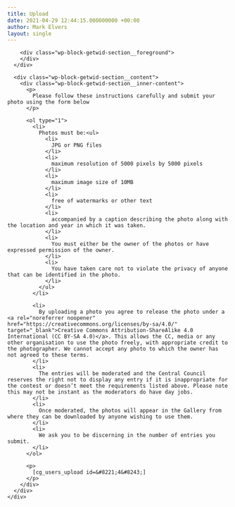 ```yaml
---
title: Upload
date: 2021-04-29 12:44:15.000000000 +00:00
author: Mark Elvers
layout: single
---
```

<div class="wp-block-getwid-section">
  <div class="wp-block-getwid-section__wrapper">
    <div class="wp-block-getwid-section__inner-wrapper">
      <div class="wp-block-getwid-section__background-holder">
        <div class="wp-block-getwid-section__background">
        </div>
        
        <div class="wp-block-getwid-section__foreground">
        </div>
      </div>
      
      <div class="wp-block-getwid-section__content">
        <div class="wp-block-getwid-section__inner-content">
          <p>
            Please follow these instructions carefully and submit your photo using the form below
          </p>
          
          <ol type="1">
            <li>
              Photos must be:<ul>
                <li>
                  JPG or PNG files
                </li>
                <li>
                  maximum resolution of 5000 pixels by 5000 pixels
                </li>
                <li>
                  maximum image size of 10MB
                </li>
                <li>
                  free of watermarks or other text
                </li>
                <li>
                  accompanied by a caption describing the photo along with the location and year in which it was taken.
                </li>
                <li>
                  You must either be the owner of the photos or have expressed permission of the owner.
                </li>
                <li>
                  You have taken care not to violate the privacy of anyone that can be identified in the photo.
                </li>
              </ul>
            </li>
            
            <li>
              By uploading a photo you agree to release the photo under a <a rel="noreferrer noopener" href="https://creativecommons.org/licenses/by-sa/4.0/" target="_blank">Creative Commons Attribution-ShareAlike 4.0 International (CC BY-SA 4.0)</a>. This allows the CC, media or any other organisation to use the photo freely, with appropriate credit to the photographer. We cannot accept any photo to which the owner has not agreed to these terms.
            </li>
            <li>
              The entries will be moderated and the Central Council reserves the right not to display any entry if it is inappropriate for the contest or doesn’t meet the requirements listed above. Please note this may not be instant as the moderators do have day jobs.
            </li>
            <li>
              Once moderated, the photos will appear in the Gallery from where they can be downloaded by anyone wishing to use them.
            </li>
            <li>
              We ask you to be discerning in the number of entries you submit.
            </li>
          </ol>
          
          <p>
            [cg_users_upload id=&#8221;4&#8243;]
          </p>
        </div>
      </div>
    </div>
  </div>
</div>
